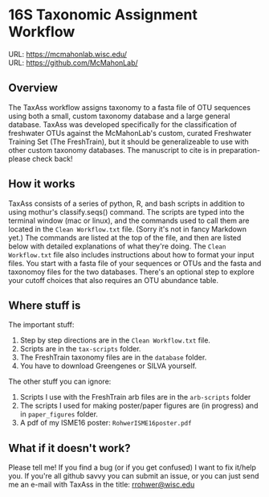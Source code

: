 16S Taxonomic Assignment Workflow
===
URL: https://mcmahonlab.wisc.edu/  
URL: https://github.com/McMahonLab/  

Overview
---

The TaxAss workflow assigns taxonomy to a fasta file of OTU sequences using both a small, custom taxonomy database and a large general database. TaxAss was developed specifically for the classification of freshwater OTUs against the McMahonLab's custom, curated Freshwater Training Set (The FreshTrain), but it should be generalizeable to use with other custom taxonomy databases. The manuscript to cite is in preparation- please check back!


How it works
---

TaxAss consists of a series of python, R, and bash scripts in addition to using mothur's classify.seqs() command.  The scripts are typed into the terminal window (mac or linux), and the commands used to call them are located in the `Clean Workflow.txt` file. (Sorry it's not in fancy Markdown yet.) The commands are listed at the top of the file, and then are listed below with detailed explanations of what they're doing.  The `Clean Workflow.txt` file also includes instructions about how to format your input files.  You start with a fasta file of your sequences or OTUs and the fasta and taxonomoy files for the two databases.  There's an optional step to explore your cutoff choices that also requires an OTU abundance table.


Where stuff is
---

The important stuff:  
1. Step by step directions are in the `Clean Workflow.txt` file.  
2. Scripts are in the `tax-scripts` folder.  
3. The FreshTrain taxonomy files are in the `database` folder.  
4. You have to download Greengenes or SILVA yourself.

The other stuff you can ignore:  
1. Scripts I use with the FreshTrain arb files are in the `arb-scripts` folder  
2. The scripts I used for making poster/paper figures are (in progress) and in `paper_figures` folder.  
3. A pdf of my ISME16 poster: `RohwerISME16poster.pdf`  


What if it doesn't work?
---

Please tell me!  If you find a bug (or if you get confused) I want to fix it/help you.  If you're all github savvy you can submit an issue, or you can just send me an e-mail with TaxAss in the title: rrohwer@wisc.edu




